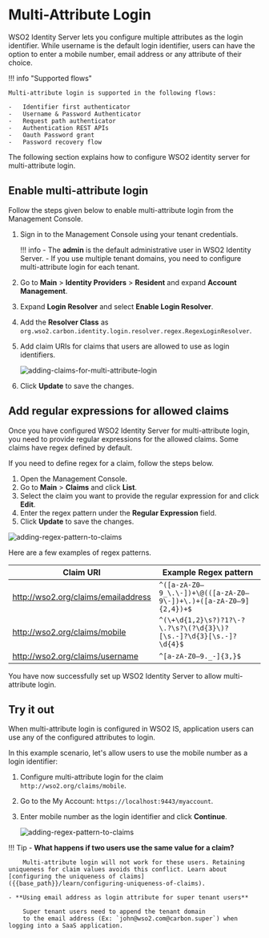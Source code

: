 # Multi-Attribute Login

WSO2 Identity Server lets you configure multiple attributes as the login identifier. While username is the default login identifier, users can have the option to enter a mobile number, email address or any attribute of their choice.

!!! info "Supported flows"

    Multi-attribute login is supported in the following flows:

    -   Identifier first authenticator
    -   Username & Password Authenticator
    -   Request path authenticator
    -   Authentication REST APIs
    -   Oauth Password grant
    -   Password recovery flow

The following section explains how to configure WSO2 identity server for multi-attribute login.

## Enable multi-attribute login

Follow the steps given below to enable multi-attribute login from the Management Console.

1.  Sign in to the Management Console using your tenant credentials.

    !!! info
        - The **admin** is the default administrative user in WSO2 Identity Server.
        - If you use multiple tenant domains, you need to configure multi-attribute login for each tenant.

2.  Go to **Main** > **Identity Providers** > **Resident** and expand **Account Management**.

3.  Expand **Login Resolver** and select **Enable Login Resolver**.

4.  Add the **Resolver Class** as `org.wso2.carbon.identity.login.resolver.regex.RegexLoginResolver`.

5.  Add claim URIs for claims that users are allowed to use as login identifiers.

    ![adding-claims-for-multi-attribute-login]({{base_path}}/assets/img/guides/adding-claims-for-multi-attribute-login.png)

6.  Click **Update** to save the changes.

## Add regular expressions for allowed claims

Once you have configured WSO2 Identity Server for multi-attribute login, you need to provide regular expressions for the allowed claims. Some claims have regex defined by default. 

If you need to define regex for a claim, follow the steps below.

1.  Open the Management Console. 
2.  Go to **Main** > **Claims** and click **List**.
3.  Select the claim you want to provide the regular expression for and click **Edit**.
4.  Enter the regex pattern under the **Regular Expression** field.
5.  Click **Update** to save the changes.

![adding-regex-pattern-to-claims]({{base_path}}/assets/img/guides/adding-regex-pattern-to-claim.png)

Here are a few examples of regex patterns.

| Claim URI                           | Example Regex pattern    |
|-------------------------------------|-----------------------------------------------------------------|
| http://wso2.org/claims/emailaddress | `^([a-zA-Z0–9_\.\-])+\@(([a-zA-Z0–9\-])+\.)+([a-zA-Z0–9]{2,4})+$` |
| http://wso2.org/claims/mobile       | `^(\+\d{1,2}\s?)?1?\-?\.?\s?\(?\d{3}\)?[\s.-]?\d{3}[\s.-]?\d{4}$` |
| http://wso2.org/claims/username     | `^[a-zA-Z0–9._-]{3,}$`                                            |

You have now successfully set up WSO2 Identity Server to allow multi-attribute login.

## Try it out

When multi-attribute login is configured in WSO2 IS, application users can use any of the configured attributes to login. 

In this example scenario, let's allow users to use the mobile number as a login identifier:

1.  Configure multi-attribute login for the claim `http://wso2.org/claims/mobile`.
2.  Go to the My Account: `https://localhost:9443/myaccount`.
3.  Enter mobile number as the login identifier and click **Continue**.

    ![adding-regex-pattern-to-claims]({{base_path}}/assets/img/guides/login-with-mobile-number.png)

!!! Tip
    - **What happens if two users use the same value for a claim?** 

        Multi-attribute login will not work for these users. Retaining uniqueness for claim values avoids this conflict. Learn about [configuring the uniqueness of claims]({{base_path}}/learn/configuring-uniqueness-of-claims).

    - **Using email address as login attribute for super tenant users**

        Super tenant users need to append the tenant domain 
        to the email address (Ex: `john@wso2.com@carbon.super`) when logging into a SaaS application.   
